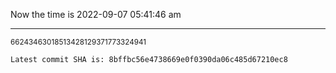 Now the time is 2022-09-07 05:41:46 am

---

<small>66243463018513428129371773324941</small>

```txt
Latest commit SHA is: 8bffbc56e4738669e0f0390da06c485d67210ec8
```
